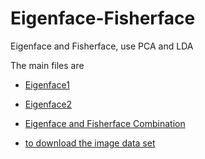 # Eigenface-Fisherface
Eigenface and Fisherface, use PCA and LDA


The main files are
- [Eigenface1](https://github.com/liangyihuai/Eigenface-Fisherface/blob/master/face%20recognition%20-%20Eigenface%201%20-%20Liang%20Yihuai%20.ipynb)

- [Eigenface2](https://github.com/liangyihuai/Eigenface-Fisherface/blob/master/face%20recognition%20-%20Eigenface%202%20-%20Liang%20Yihuai%20.ipynb)

- [Eigenface and Fisherface Combination](https://github.com/liangyihuai/Eigenface-Fisherface/blob/master/face%20recognition%20-%20Fisherface%20-%20Liang%20Yihuai.ipynb)

- [to download the image data set]()

